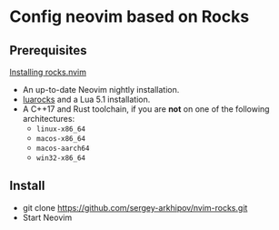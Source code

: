 # Config neovim based on Rocks

## Prerequisites

[Installing rocks.nvim](https://github.com/nvim-neorocks/rocks.nvim/wiki/Installing-rocks.nvim-manually,-without-the-installation-script#prerequisites)

- An up-to-date Neovim nightly installation.
- [luarocks](https://github.com/luarocks/luarocks/wiki/Download) and a Lua 5.1 installation.
- A C++17 and Rust toolchain, if you are **not** on one of the following architectures:
    - `linux-x86_64`
    - `macos-x86_64`
    - `macos-aarch64`
    - `win32-x86_64`    

## Install

- git clone https://github.com/sergey-arkhipov/nvim-rocks.git
- Start Neovim 
